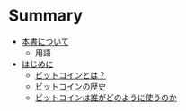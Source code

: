 # Summary

* [本書について](README.md)
   * 用語
* [はじめに](introduction/README.md)
   * [ビットコインとは？](introduction/what_is_bitcoin.md)
   * [ビットコインの歴史](introduction/history_of_bitcoin.md)
   * [ビットコインは誰がどのように使うのか]()

